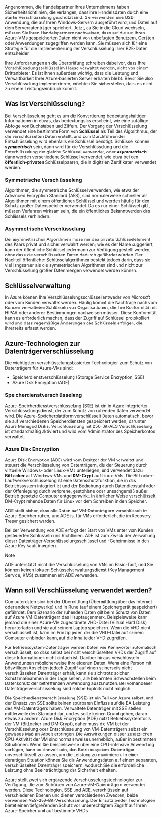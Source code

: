 Angenommen, die Handelspartner Ihres Unternehmens haben Sicherheitsrichtlinien, die verlangen, dass ihre Handelsdaten durch eine starke Verschlüsselung geschützt sind. Sie verwenden eine B2B-Anwendung, die auf Ihren Windows-Servern ausgeführt wird, und Daten auf dem Serverdatenträger speichert. Jetzt, da Sie in die Cloud wechseln, müssen Sie Ihren Handelspartnern nachweisen, dass auf die auf Ihren Azure-VMs gespeicherten Daten nicht von unbefugten Benutzern, Geräten oder Anwendungen zugegriffen werden kann. Sie müssen sich für eine Strategie für die Implementierung der Verschlüsselung Ihrer B2B-Daten entscheiden.

Ihre Anforderungen an die Überprüfung schreiben dabei vor, dass Ihre Verschlüsselungsschlüssel im Hause verwaltet werden, nicht von einem Drittanbieter. Es ist Ihnen außerdem wichtig, dass die Leistung und Verwaltbarkeit Ihrer Azure-basierten Server erhalten bleibt. Bevor Sie also Verschlüsselung implementieren, möchten Sie sicherstellen, dass es nicht zu einem Leistungseinbruch kommt.

## <a name="what-is-encryption"></a>Was ist Verschlüsselung?

Bei Verschlüsselung geht es um die Konvertierung bedeutungshaltiger Informationen in etwas, das bedeutungslos erscheint, wie eine zufällige Abfolge von Buchstaben und Ziffern. Der Vorgang der Verschlüsselung verwendet eine bestimmte Form von **Schlüssel** als Teil des Algorithmus, der die verschlüsselten Daten erstellt, und zum Durchführen der Entschlüsselung wird ebenfalls ein Schlüssel benötigt. Schlüssel können **_symmetrisch_** sein, dann wird für die Verschlüsselung und die Entschlüsselung der gleiche Schlüssel verwendet, oder **_asymmetrisch_**, dann werden verschiedene Schlüssel verwendet, wie etwa bei den **öffentlich-privaten** Schlüsselpaaren, die in digitalen Zertifikaten verwendet werden.

### <a name="symmetric-encryption"></a>Symmetrische Verschlüsselung

Algorithmen, die symmetrische Schlüssel verwenden, wie etwa der Advanced Encryption Standard (AES), sind normalerweise schneller als Algorithmen mit einem öffentlichen Schlüssel und werden häufig für den Schutz großer Datenspeicher verwendet. Da es nur einen Schlüssel gibt, müssen Verfahren wirksam sein, die ein öffentliches Bekanntwerden des Schlüssels verhindern.

### <a name="asymmetric-encryption"></a>Asymmetrische Verschlüsselung

Bei asymmetrischen Algorithmen muss nur das private Schlüsselelement des Paars privat und sicher verwahrt werden; wie es der Name suggeriert, kann der öffentliche Schlüssel jedermann zur Verfügung gestellt werden, ohne dass die verschlüsselten Daten dadurch gefährdet würden. Der Nachteil öffentlicher Schlüsselalgorithmen besteht jedoch darin, dass sie viel langsamer als die symmetrischen Algorithmen sind und nicht zur Verschlüsselung großer Datenmengen verwendet werden können.

## <a name="key-management"></a>Schlüsselverwaltung

In Azure können Ihre Verschlüsselungsschlüssel entweder von Microsoft oder vom Kunden verwaltet werden. Häufig kommt die Nachfrage nach vom Kunden verwalteten Schlüsseln von Organisationen, die ihre Konformität mit HIPAA oder anderen Bestimmungen nachweisen müssen. Diese Konformität kann es erforderlich machen, dass der Zugriff auf Schlüssel protokolliert wird und dass regelmäßige Änderungen des Schlüssels erfolgen, die ihrerseits erfasst werden.

## <a name="azure-disk-encryption-technologies"></a>Azure-Technologien zur Datenträgerverschlüsselung

Die wichtigsten verschlüsselungsbasierten Technologien zum Schutz von Datenträgern für Azure-VMs sind:

- Speicherdienstverschlüsselung (Storage Service Encryption, SSE)
- Azure Disk Encryption (ADE)

### <a name="storage-service-encryption"></a>Speicherdienstverschlüsselung

Azure-Speicherdienstverschlüsselung (SSE) ist ein in Azure integrierter Verschlüsselungsdienst, der zum Schutz von ruhenden Daten verwendet wird. Die Azure-Speicherplattform verschlüsselt Daten automatisch, bevor sie auf verschiedenen Speicherdiensten gespeichert werden, darunter Azure Managed Disks. Verschlüsselung mit 256-Bit-AES-Verschlüsselung ist standardmäßig aktiviert und wird vom Administrator des Speicherkontos verwaltet.

### <a name="azure-disk-encryption"></a>Azure Disk Encryption

Azure Disk Encryption (ADE) wird vom Besitzer der VM verwaltet und steuert die Verschlüsselung von Datenträgern, die der Steuerung durch virtuelle Windows- oder Linux-VMs unterliegen, und verwendet dazu **BitLocker** auf Windows-VMs und **DM-Crypt** auf Linux-VMs. Die BitLocker-Laufwerkverschlüsselung ist eine Datenschutzfunktion, die in das Betriebssystem integriert ist und der Bedrohung durch Datendiebstahl oder der Offenlegung durch verlorene, gestohlene oder unsachgemäß außer Betrieb gesetzte Computer entgegenwirkt. In ähnlicher Weise verschlüsselt DM-Crypt ruhende Daten für Linux vor dem Schreiben in den Speicher.

ADE stellt sicher, dass alle Daten auf VM-Datenträgern verschlüsselt im Azure-Speicher ruhen, und ADE ist für VMs erforderlich, die im Recovery-Tresor gesichert werden.

Bei der Verwendung von ADE erfolgt der Start von VMs unter vom Kunden gesteuerten Schlüsseln und Richtlinien. ADE ist zum Zweck der Verwaltung dieser Datenträger-Verschlüsselungsschlüssel und -Geheimnisse in den Azure Key Vault integriert.

> [!NOTE] 
> ADE unterstützt nicht die Verschlüsselung von VMs im Basic-Tarif, und Sie können keinen lokalen Schlüsselverwaltungsdienst (Key Management Service, KMS) zusammen mit ADE verwenden.

## <a name="when-to-use-encryption"></a>Wann soll Verschlüsselung verwendet werden?

Computerdaten sind bei der Übermittlung (Übermittlung über das Internet oder andere Netzwerke) und in Ruhe (auf einem Speichergerät gespeichert) gefährdet. Dem Szenario der ruhenden Daten gilt beim Schutz von Daten auf Azure VM-Datenträgern das Hauptaugenmerk. Beispielsweise kann jemand die einer Azure-VM zugeordnete VHD-Datei (Virtual Hard Disk) herunterladen und sie auf seinem Laptop speichern. Wenn die VHD nicht verschlüsselt ist, kann im Prinzip jeder, der die VHD-Datei auf seinem Computer einbinden kann, auf die Inhalte der VHD zugreifen.

Für Betriebssystem-Datenträger werden Daten wie Kennwörter automatisch verschlüsselt, so dass selbst bei nicht verschlüsselten VHDs der Zugriff auf diese Informationen nicht einfach ist. Darüber hinaus verschlüsseln Anwendungen möglicherweise ihre eigenen Daten. Wenn eine Person mit böswilligen Absichten jedoch Zugriff auf einen seinerseits nicht verschlüsselten Datenträger erhält, kann sie sich trotz solcher Schutzmaßnahmen in der Lage sehen, alle bekannten Schwachstellen beim Datenschutz der betreffenden Anwendung auszunutzen. Bei vorhandener Datenträgerverschlüsselung sind solche Exploits nicht möglich.

Die Speicherdienstverschlüsselung (SSE) ist ein Teil von Azure selbst, und der Einsatz von SSE sollte keinen spürbaren Einfluss auf die EA-Leistung des VM-Datenträgers haben. Verwaltete Datenträger mit SSE stellen mittlerweile den Standard dar, und es sollte keinen Grund geben, daran etwas zu ändern. Azure Disk Encryption (ADE) nutzt Betriebssystemtools der VM (BitLocker und DM-Crypt), daher muss die VM bei der Verschlüsselung oder Entschlüsselung von VM-Datenträgern selbst ein gewisses Maß an Arbeit erbringen. Die Auswirkungen dieser zusätzlichen CPU-Aktivität der VM sind normalerweise unerheblich, außer in bestimmten Situationen. Wenn Sie beispielsweise über eine CPU-intensive Anwendung verfügen, kann es sinnvoll sein, den Betriebssystem-Datenträger unverschlüsselt zu lassen, um die Leistung zu maximieren. In einer derartigen Situation können Sie die Anwendungsdaten auf einem separaten, verschlüsselten Datenträger speichern, wodurch Sie die erforderliche Leistung ohne Beeinträchtigung der Sicherheit erhalten.

Azure stellt zwei sich ergänzende Verschlüsselungstechnologien zur Verfügung, die zum Schützen von Azure-VM-Datenträgern verwendet werden. Diese Technologien, SSE und ADE, verschlüsseln auf verschiedenen Ebenen und dienen verschiedenen Zwecken; beide verwenden AES-256-Bit-Verschlüsselung. Der Einsatz beider Technologien bietet einen tiefgreifenden Schutz vor unberechtigtem Zugriff auf Ihren Azure-Speicher und auf bestimmte VHDs.
